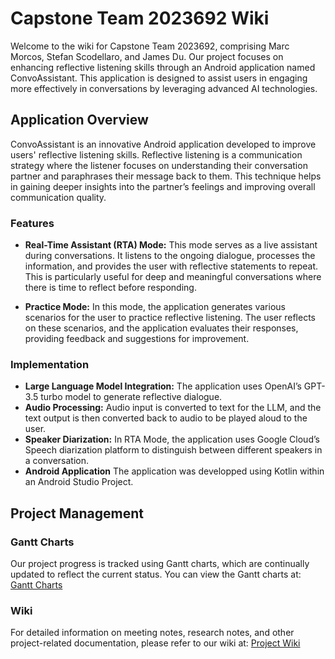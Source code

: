 # Capstone Team 2023692 Wiki

Welcome to the wiki for Capstone Team 2023692, comprising Marc Morcos, Stefan Scodellaro, and James Du. Our project focuses on enhancing reflective listening skills through an Android application named ConvoAssistant. This application is designed to assist users in engaging more effectively in conversations by leveraging advanced AI technologies.

## Application Overview

ConvoAssistant is an innovative Android application developed to improve users' reflective listening skills. Reflective listening is a communication strategy where the listener focuses on understanding their conversation partner and paraphrases their message back to them. This technique helps in gaining deeper insights into the partner’s feelings and improving overall communication quality.

### Features

- **Real-Time Assistant (RTA) Mode:** This mode serves as a live assistant during conversations. It listens to the ongoing dialogue, processes the information, and provides the user with reflective statements to repeat. This is particularly useful for deep and meaningful conversations where there is time to reflect before responding.

- **Practice Mode:** In this mode, the application generates various scenarios for the user to practice reflective listening. The user reflects on these scenarios, and the application evaluates their responses, providing feedback and suggestions for improvement.

### Implementation

- **Large Language Model Integration:** The application uses OpenAI’s GPT-3.5 turbo model to generate reflective dialogue.
- **Audio Processing:** Audio input is converted to text for the LLM, and the text output is then converted back to audio to be played aloud to the user.
- **Speaker Diarization:** In RTA Mode, the application uses Google Cloud’s Speech diarization platform to distinguish between different speakers in a conversation.
- **Android Application** The application was developped using Kotlin within an Android Studio Project.


## Project Management

### Gantt Charts

Our project progress is tracked using Gantt charts, which are continually updated to reflect the current status. You can view the Gantt charts at: [Gantt Charts](https://github.com/MarcM0/CapstoneTeam2023692/projects?query=is%3Aopen)

### Wiki

For detailed information on meeting notes, research notes, and other project-related documentation, please refer to our wiki at: [Project Wiki](https://github.com/MarcM0/CapstoneTeam2023692/wiki)
